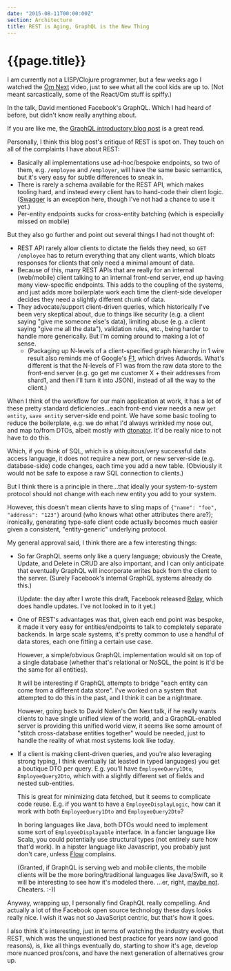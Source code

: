```yaml
---
date: "2015-08-11T00:00:00Z"
section: Architecture
title: REST is Aging, GraphQL is the New Thing
---
```


{{page.title}}
==============

I am currently not a LISP/Clojure programmer, but a few weeks ago I watched the [Om Next](https://www.youtube.com/watch?v=ByNs9TG30E8) video, just to see what all the cool kids are up to. (Not meant sarcastically, some of the React/Om stuff is spiffy.)

In the talk, David mentioned Facebook's GraphQL. Which I had heard of before, but didn't know really anything about.

If you are like me, the [GraphQL introductory blog post](http://facebook.github.io/react/blog/2015/05/01/graphql-introduction.html) is a great read.

Personally, I think this blog post's critique of REST is spot on. They touch on all of the complaints I have about REST:

* Basically all implementations use ad-hoc/bespoke endpoints, so two of them, e.g. `/employee` and `/employer`, will have the same basic semantics, but it's very easy for subtle differences to sneak in.
* There is rarely a schema available for the REST API, which makes tooling hard, and instead every client has to hand-code their client logic. ([Swagger](http://swagger.io/) is an exception here, though I've not had a chance to use it yet.)
* Per-entity endpoints sucks for cross-entity batching (which is especially missed on mobile)

But they also go further and point out several things I had not thought of:

* REST API rarely allow clients to dictate the fields they need, so `GET /employee` has to return everything that any client wants, which bloats responses for clients that only need a minimal amount of data.
* Because of this, many REST APIs that are really for an internal (web/mobile) client talking to an internal front-end server, end up having many view-specific endpoints. This adds to the coupling of the systems, and just adds more boilerplate work each time the client-side developer decides they need a slightly different chunk of data.
* They advocate/support client-driven queries, which historically I've been very skeptical about, due to things like security (e.g. a client saying "give me someone else's data), limiting abuse (e.g. a client saying "give me all the data"), validation rules, etc., being harder to handle more generically. But I'm coming around to making a lot of sense.
  * (Packaging up N-levels of a client-specified graph hierarchy in 1 wire result also reminds me of Google's [F1](http://research.google.com/pubs/pub38125.html), which drives Adwords. What's different is that the N-levels of F1 was from the raw data store to the front-end server (e.g. go get me customer X + their addresses from shard1, and then I'll turn it into JSON), instead of all the way to the client.)

When I think of the workflow for our main application at work, it has a lot of these pretty standard deficiencies...each front-end view needs a new `get entity`, `save entity` server-side end point. We have some basic tooling to reduce the boilerplate, e.g. we do what I'd always wrinkled my nose out, and map to/from DTOs, albeit mostly with [dtonator](http://www.dtonator.org). It'd be really nice to not have to do this.

Which, if you think of SQL, which is a ubiquitous/very successful data access language, it does not require a new port, or new server-side (e.g. database-side) code changes, each time you add a new table. (Obviously it would not be safe to expose a raw SQL connection to clients.)

But I think there is a principle in there...that ideally your system-to-system protocol should not change with each new entity you add to your system.

However, this doesn't mean clients have to sling maps of `{"name": "foo", "address": "123"}` around (who knows what other attributes there are?); ironically, generating type-safe client code actually becomes much easier given a consistent, "entity-generic" underlying protocol.

My general approval said, I think there are a few interesting things:

* So far GraphQL seems only like a query language; obviously the Create, Update, and Delete in CRUD are also important, and I can only anticipate that eventually GraphQL will incorporate writes back from the client to the server. (Surely Facebook's internal GraphQL systems already do this.) 

  (Update: the day after I wrote this draft, Facebook released [Relay](https://github.com/facebook/relay), which does handle updates. I've not looked in to it yet.)

* One of REST's advantages was that, given each end point was bespoke, it made it very easy for entities/endpoints to talk to completely separate backends. In large scale systems, it's pretty common to use a handful of data stores, each one fitting a certain use case.

  However, a simple/obvious GraphQL implementation would sit on top of a single database (whether that's relational or NoSQL, the point is it'd be the same for all entities).

  It will be interesting if GraphQL attempts to bridge "each entity can come from a different data store". I've worked on a system that attempted to do this in the past, and I think it can be a nightmare.

  However, going back to David Nolen's Om Next talk, if he really wants clients to have single unified view of the world, and a GraphQL-enabled server is providing this unified world view, it seems like some amount of "stitch cross-database entities together" would be needed, just to handle the reality of what most systems look like today.

* If a client is making client-driven queries, and you're also leveraging strong typing, I think eventually (at leasted in typed languages) you get a boutique DTO per query. E.g. you'll have `EmployeeQuery1Dto`, `EmployeeQuery2Dto`, which with a slightly different set of fields and nested sub-entities.

  This is great for minimizing data fetched, but it seems to complicate code reuse. E.g. if you want to have a `EmployeeDisplayLogic`, how can it work with both `EmployeeQuery1Dto` and `EmployeeQuery2Dto`?

  In boring languages like Java, both DTOs would need to implement some sort of `EmployeeDisplayable` interface. In a fancier language like Scala, you could potentially use structural types (not entirely sure how that'd work). In a hipster language like Javascript, you probably just don't care, unless [Flow](http://flowtype.org/) complains.

  (Granted, if GraphQL is serving web and mobile clients, the mobile clients will be the more boring/traditional languages like Java/Swift, so it will be interesting to see how it's modeled there. ...er, right, [maybe not](https://facebook.github.io/react-native/). Cheaters. :-))

Anyway, wrapping up, I personally find GraphQL really compelling. And actually a lot of the Facebook open source technology these days looks really nice. I wish it was not so JavaScript centric, but that's how it goes. 

I also think it's interesting, just in terms of watching the industry evolve, that REST, which was the unquestioned best practice for years now (and good reasons), is, like all things eventually do, starting to show it's age, develop more nuanced pros/cons, and have the next generation of alternatives grow up.



